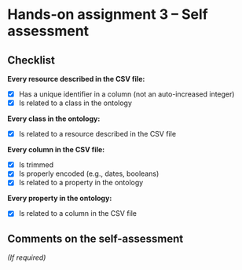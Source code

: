 
# Hands-on assignment 3 – Self assessment

## Checklist

**Every resource described in the CSV file:**

- [x] Has a unique identifier in a column (not an auto-increased integer)
- [x] Is related to a class in the ontology

**Every class in the ontology:**

- [x] Is related to a resource described in the CSV file

**Every column in the CSV file:**

- [x] Is trimmed
- [x] Is properly encoded (e.g., dates, booleans)
- [x] Is related to a property in the ontology

**Every property in the ontology:**

- [x] Is related to a column in the CSV file

## Comments on the self-assessment
_(If required)_
